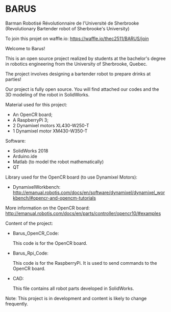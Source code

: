 # BARUS
Barman Robotisé Révolutionnaire de l'Université de Sherbrooke
(Revolutionary Bartender robot of Sherbrooke's University)

To join this projet on waffle.io: https://waffle.io/thec2511/BARUS/join

Welcome to Barus!

This is an open source project realized by students at the bachelor's degree in robotics engineering from the University of Sherbrooke, Quebec.

The project involves designing a bartender robot to prepare drinks at parties!

Our project is fully open source. You will find attached our codes and the 3D modeling of the robot in SolidWorks.

Material used for this project:

* An OpenCR board;
* A RaspberryPi 3;
* 2 Dynamixel motors XL430-W250-T
* 1 Dynamixel motor XM430-W350-T

Software:

* SolidWorks 2018
* Arduino.ide
* Matlab (to model the robot mathematically)
* QT

Library used for the OpenCR board (to use Dynamixel Motors):

* DynamixelWorkbench: http://emanual.robotis.com/docs/en/software/dynamixel/dynamixel_workbench/#opencr-and-opencm-tutorials   

More information on the OpenCR board: http://emanual.robotis.com/docs/en/parts/controller/opencr10/#examples  

Content of the project:

* Barus_OpenCR_Code: 

   This code is for the OpenCR board.

* Barus_Rpi_Code:

   This code is for the RaspberryPi. It is used to send commands to the OpenCR board.
   
* CAD:

   This file contains all robot parts developed in SolidWorks.
   
   
Note: This project is in development and content is likely to change frequently.

